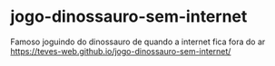 # jogo-dinossauro-sem-internet
Famoso joguindo do dinossauro de quando a internet fica fora do ar
https://teves-web.github.io/jogo-dinossauro-sem-internet/
